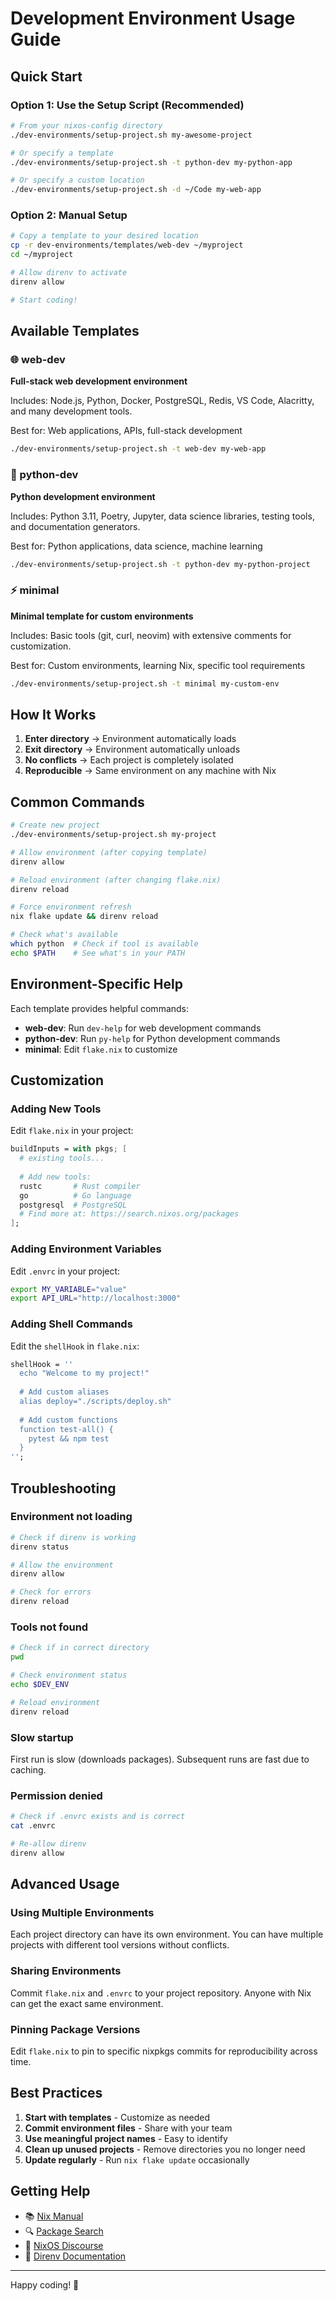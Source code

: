 # Development Environment Usage Guide

## Quick Start

### Option 1: Use the Setup Script (Recommended)
```bash
# From your nixos-config directory
./dev-environments/setup-project.sh my-awesome-project

# Or specify a template
./dev-environments/setup-project.sh -t python-dev my-python-app

# Or specify a custom location
./dev-environments/setup-project.sh -d ~/Code my-web-app
```

### Option 2: Manual Setup
```bash
# Copy a template to your desired location
cp -r dev-environments/templates/web-dev ~/myproject
cd ~/myproject

# Allow direnv to activate
direnv allow

# Start coding!
```

## Available Templates

### 🌐 web-dev
**Full-stack web development environment**

Includes: Node.js, Python, Docker, PostgreSQL, Redis, VS Code, Alacritty, and many development tools.

Best for: Web applications, APIs, full-stack development

```bash
./dev-environments/setup-project.sh -t web-dev my-web-app
```

### 🐍 python-dev
**Python development environment**

Includes: Python 3.11, Poetry, Jupyter, data science libraries, testing tools, and documentation generators.

Best for: Python applications, data science, machine learning

```bash
./dev-environments/setup-project.sh -t python-dev my-python-project
```

### ⚡ minimal
**Minimal template for custom environments**

Includes: Basic tools (git, curl, neovim) with extensive comments for customization.

Best for: Custom environments, learning Nix, specific tool requirements

```bash
./dev-environments/setup-project.sh -t minimal my-custom-env
```

## How It Works

1. **Enter directory** → Environment automatically loads
2. **Exit directory** → Environment automatically unloads  
3. **No conflicts** → Each project is completely isolated
4. **Reproducible** → Same environment on any machine with Nix

## Common Commands

```bash
# Create new project
./dev-environments/setup-project.sh my-project

# Allow environment (after copying template)
direnv allow

# Reload environment (after changing flake.nix)
direnv reload

# Force environment refresh
nix flake update && direnv reload

# Check what's available
which python  # Check if tool is available
echo $PATH    # See what's in your PATH
```

## Environment-Specific Help

Each template provides helpful commands:

- **web-dev**: Run `dev-help` for web development commands
- **python-dev**: Run `py-help` for Python development commands
- **minimal**: Edit `flake.nix` to customize

## Customization

### Adding New Tools
Edit `flake.nix` in your project:

```nix
buildInputs = with pkgs; [
  # existing tools...
  
  # Add new tools:
  rustc       # Rust compiler
  go          # Go language
  postgresql  # PostgreSQL
  # Find more at: https://search.nixos.org/packages
];
```

### Adding Environment Variables
Edit `.envrc` in your project:

```bash
export MY_VARIABLE="value"
export API_URL="http://localhost:3000"
```

### Adding Shell Commands
Edit the `shellHook` in `flake.nix`:

```nix
shellHook = ''
  echo "Welcome to my project!"
  
  # Add custom aliases
  alias deploy="./scripts/deploy.sh"
  
  # Add custom functions
  function test-all() {
    pytest && npm test
  }
'';
```

## Troubleshooting

### Environment not loading
```bash
# Check if direnv is working
direnv status

# Allow the environment
direnv allow

# Check for errors
direnv reload
```

### Tools not found
```bash
# Check if in correct directory
pwd

# Check environment status
echo $DEV_ENV

# Reload environment
direnv reload
```

### Slow startup
First run is slow (downloads packages). Subsequent runs are fast due to caching.

### Permission denied
```bash
# Check if .envrc exists and is correct
cat .envrc

# Re-allow direnv
direnv allow
```

## Advanced Usage

### Using Multiple Environments
Each project directory can have its own environment. You can have multiple projects with different tool versions without conflicts.

### Sharing Environments
Commit `flake.nix` and `.envrc` to your project repository. Anyone with Nix can get the exact same environment.

### Pinning Package Versions
Edit `flake.nix` to pin to specific nixpkgs commits for reproducibility across time.

## Best Practices

1. **Start with templates** - Customize as needed
2. **Commit environment files** - Share with your team  
3. **Use meaningful project names** - Easy to identify
4. **Clean up unused projects** - Remove directories you no longer need
5. **Update regularly** - Run `nix flake update` occasionally

## Getting Help

- 📚 [Nix Manual](https://nixos.org/manual/nix/stable/)
- 🔍 [Package Search](https://search.nixos.org/packages)
- 💬 [NixOS Discourse](https://discourse.nixos.org/)
- 📖 [Direnv Documentation](https://direnv.net/)

---

Happy coding! 🚀 